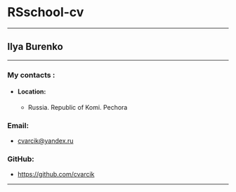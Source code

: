 # RSschool-cv
***
## Ilya Burenko
***
### My contacts :
* #### Location:
  - Russia. Republic of Komi. Pechora
### Email:
*  cvarcik@yandex.ru
### GitHub:
* https://github.com/cvarcik
*** 